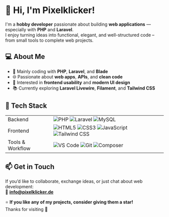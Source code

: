 # 👋 Hi, I'm Pixelklicker!

I'm a **hobby developer** passionate about building **web applications** — especially with **PHP** and **Laravel**.  
I enjoy turning ideas into functional, elegant, and well-structured code – from small tools to complete web projects.



## 💻 About Me

- 🧠 Mainly coding with **PHP**, **Laravel**, and **Blade**  
- 🌐 Passionate about **web apps**, **APIs**, and **clean code**  
- 🎨 Interested in **frontend usability** and **modern UI design**  
- 📚 Currently exploring **Laravel Livewire**, **Filament**, and **Tailwind CSS** 



## 🧰 Tech Stack

|  |  |
|----------|-------|
| Backend | ![PHP](https://img.shields.io/badge/PHP-777BB4?style=for-the-badge&logo=php&logoColor=white) ![Laravel](https://img.shields.io/badge/Laravel-FF2D20?style=for-the-badge&logo=laravel&logoColor=white) ![MySQL](https://img.shields.io/badge/MySQL-4479A1?style=for-the-badge&logo=mysql&logoColor=white) |
| Frontend | ![HTML5](https://img.shields.io/badge/HTML5-E34F26?style=for-the-badge&logo=html5&logoColor=white) ![CSS3](https://img.shields.io/badge/CSS3-1572B6?style=for-the-badge&logo=css3&logoColor=white) ![JavaScript](https://img.shields.io/badge/JavaScript-F7DF1E?style=for-the-badge&logo=javascript&logoColor=black) ![Tailwind CSS](https://img.shields.io/badge/Tailwind_CSS-06B6D4?style=for-the-badge&logo=tailwindcss&logoColor=white) |
| Tools & Workflow | ![VS Code](https://img.shields.io/badge/VS_Code-007ACC?style=for-the-badge&logo=visualstudiocode&logoColor=white) ![Git](https://img.shields.io/badge/Git-F05032?style=for-the-badge&logo=git&logoColor=white) ![Composer](https://img.shields.io/badge/Composer-885630?style=for-the-badge&logo=composer&logoColor=white) |


<!--
## 🚀 Featured Projects

- 🔧 **[Project Name 1](#)** – A small Laravel tool for managing tasks.  
- 🌍 **[Project Name 2](#)** – A web app for sharing code snippets.  
- 🧩 **[Project Name 3](#)** – A learning project exploring Laravel Jetstream and authentication.

> 📌 See more → [github.com/pixelklicker](https://github.com/pixelklicker)

---
-->
## 📫 Get in Touch

If you’d like to collaborate, exchange ideas, or just chat about web development:  
📧 **info@pixelklicker.de**
<!--
Or find me on:  
🐘 Mastodon / 💬 Discord / 🧠 dev.to *(optional)*
-->

⭐ **If you like any of my projects, consider giving them a star!**  
Thanks for visiting 🙌

<!--
**pixelklicker/pixelklicker** is a ✨ _special_ ✨ repository because its `README.md` (this file) appears on your GitHub profile.

Here are some ideas to get you started:

- 🔭 I’m currently working on ...
- 🌱 I’m currently learning ...
- 👯 I’m looking to collaborate on ...
- 🤔 I’m looking for help with ...
- 💬 Ask me about ...
- 📫 How to reach me: ...
- 😄 Pronouns: ...
- ⚡ Fun fact: ...
-->
